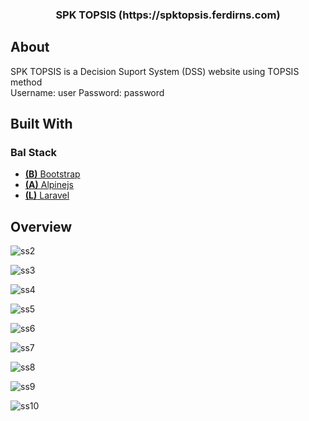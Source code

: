 <p align="center">
  <h3 align="center">SPK TOPSIS (https://spktopsis.ferdirns.com)</h3>
</p>

## About 
SPK TOPSIS is a Decision Suport System (DSS) website using TOPSIS method <br>
Username: user
Password: password

## Built With

### Bal Stack
* [**(B)** Bootstrap](https://getbootstrap.com)
* [**(A)** Alpinejs](https://alpinejs.dev)
* [**(L)** Laravel](https://laravel.com)

## Overview
![ss2](https://github.com/izzanka/spk_topsis/assets/59280562/711b62fc-9c30-4c45-a729-92b690d6f10c)


![ss3](https://github.com/izzanka/spk_topsis/assets/59280562/a1f3a23f-4903-4434-9555-8ac07e6545d6)


![ss4](https://github.com/izzanka/spk_topsis/assets/59280562/92068e33-5389-412d-b5d9-0f050056a823)


![ss5](https://github.com/izzanka/spk_topsis/assets/59280562/a06ead02-1233-4d42-b678-c4a4d87b5d90)


![ss6](https://github.com/izzanka/spk_topsis/assets/59280562/35823ed4-98e6-4fd1-b2e0-9c2767d8bf5b)


![ss7](https://github.com/izzanka/spk_topsis/assets/59280562/e1107154-a208-492b-af4e-ff3817877a5b)


![ss8](https://github.com/izzanka/spk_topsis/assets/59280562/ddba2215-b6d9-43d2-9cfd-1ae991cff880)


![ss9](https://github.com/izzanka/spk_topsis/assets/59280562/62cf2aaf-ce6e-4929-808c-21280830c5ad)


![ss10](https://github.com/izzanka/spk_topsis/assets/59280562/217ba7b5-338c-450d-8090-d5143ffd9375)
